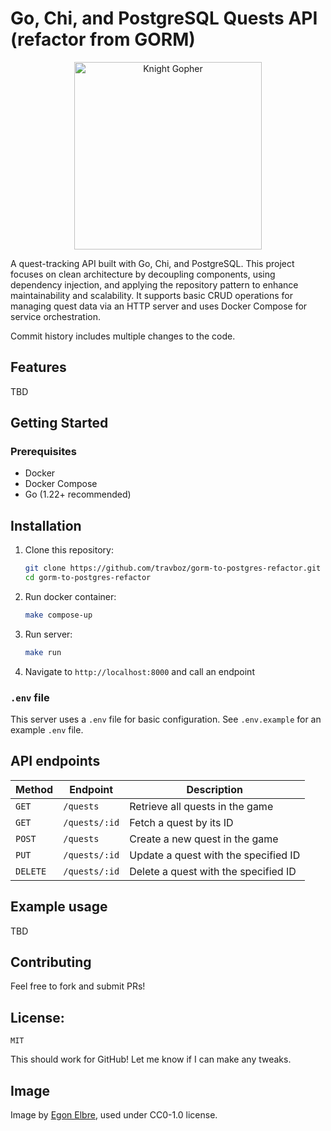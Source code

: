 # Go, Chi, and PostgreSQL Quests API (refactor from GORM)
<p align="center">
<img src="https://raw.githubusercontent.com/egonelbre/gophers/63b1f5a9f334f9e23735c6e09ac003479ffe5df5/vector/fairy-tale/knight.svg" alt="Knight Gopher" width="300">
</p>


A quest-tracking API built with Go, Chi, and PostgreSQL. This project focuses on clean architecture by decoupling components, using dependency injection, and applying the repository pattern to enhance maintainability and scalability. It supports basic CRUD operations for managing quest data via an HTTP server and uses Docker Compose for service orchestration.

Commit history includes multiple changes to the code. 


## Features
TBD

## Getting Started

### Prerequisites
- Docker
- Docker Compose
- Go (1.22+ recommended)

## Installation

1. Clone this repository:
   ```sh
   git clone https://github.com/travboz/gorm-to-postgres-refactor.git
   cd gorm-to-postgres-refactor
   ```
2. Run docker container:
    ```sh
    make compose-up
   ```
3. Run server:
    ```sh
    make run
    ```
4. Navigate to `http://localhost:8000` and call an endpoint

### `.env` file
This server uses a `.env` file for basic configuration.
See `.env.example` for an example `.env` file.

## API endpoints

| Method   | Endpoint          | Description                         |
|----------|-------------------|-------------------------------------|
| `GET`    | `/quests`         | Retrieve all quests in the game     |
| `GET`    | `/quests/:id`     | Fetch a quest by its ID             |
| `POST`   | `/quests`         | Create a new quest in the game      |
| `PUT`    | `/quests/:id`     | Update a quest with the specified ID|
| `DELETE` | `/quests/:id`     | Delete a quest with the specified ID|



## Example usage

TBD

## Contributing
Feel free to fork and submit PRs!

## License:
`MIT`


This should work for GitHub! Let me know if I can make any tweaks. 


## Image
Image by [Egon Elbre](https://github.com/egonelbre), used under CC0-1.0 license.